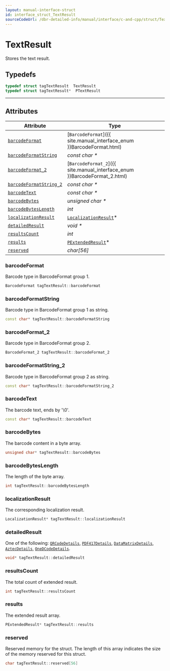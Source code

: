 ```yaml
---
layout: manual-interface-struct
id: interface_struct_TextResult
sourceCodeUrl: /dbr-detailed-info/manual/interface/c-and-cpp/struct/TextResult.md
---
```



# TextResult
Stores the text result.

## Typedefs

```cpp
typedef struct tagTextResult  TextResult
typedef struct tagTextResult*  PTextResult
```  
  
---
  

## Attributes
  
| Attribute | Type |
|---------- | ---- |
| [`barcodeFormat`](#barcodeformat) | [`BarcodeFormat`]({{ site.manual_interface_enum }}BarcodeFormat.html) |
| [`barcodeFormatString`](#barcodeformatstring) | *const char \** |
| [`barcodeFormat_2`](#barcodeformat_2) | [`BarcodeFormat_2`]({{ site.manual_interface_enum }}BarcodeFormat_2.html) |
| [`barcodeFormatString_2`](#barcodeformatstring_2) | *const char \** |
| [`barcodeText`](#barcodetext) | *const char \** |
| [`barcodeBytes`](#barcodebytes) | *unsigned char \** |
| [`barcodeBytesLength`](#barcodebyteslength) | *int* |
| [`localizationResult`](#localizationresult) | [`LocalizationResult`](LocalizationResult.md)\* |
| [`detailedResult`](#detailedresult) | *void \** |
| [`resultsCount`](#resultscount) | *int* |
| [`results`](#results) | [`PExtendedResult`](ExtendedResult.md)\* |
| [`reserved`](#reserved) | *char\[56\]* |


### barcodeFormat
Barcode type in BarcodeFormat group 1.
```cpp
BarcodeFormat tagTextResult::barcodeFormat
```

### barcodeFormatString
Barcode type in BarcodeFormat group 1 as string.
```cpp
const char* tagTextResult::barcodeFormatString
```

### barcodeFormat_2
Barcode type in BarcodeFormat group 2.
```cpp
BarcodeFormat_2 tagTextResult::barcodeFormat_2
```

### barcodeFormatString_2
Barcode type in BarcodeFormat group 2 as string.
```cpp
const char* tagTextResult::barcodeFormatString_2
```

### barcodeText
The barcode text, ends by '\0'.
```cpp
const char* tagTextResult::barcodeText
```

### barcodeBytes
The barcode content in a byte array.
```cpp
unsigned char* tagTextResult::barcodeBytes
```

### barcodeBytesLength
The length of the byte array.
```cpp
int tagTextResult::barcodeBytesLength
```

### localizationResult
The corresponding localization result.
```cpp
LocalizationResult* tagTextResult::localizationResult
```

### detailedResult
One of the following: [`QRCodeDetails`](QRCodeDetails.md), [`PDF417Details`](PDF417Details.md), [`DataMatrixDetails`](DataMatrixDetails.md), [`AztecDetails`](AztecDetails.md), [`OneDCodeDetails`](OneDCodeDetails.md).
```cpp
void* tagTextResult::detailedResult
```

### resultsCount
The total count of extended result.
```cpp
int tagTextResult::resultsCount
```

### results
The extended result array.
```cpp
PExtendedResult* tagTextResult::results
```

### reserved
Reserved memory for the struct. The length of this array indicates the size of the memory reserved for this struct.
```cpp
char tagTextResult::reserved[56]
```
